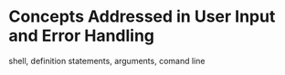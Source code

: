 # Concepts Addressed in User Input and Error Handling
shell, definition statements, arguments, comand line
